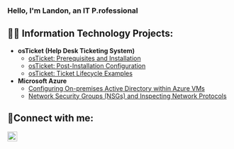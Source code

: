 ### Hello, I'm Landon, an IT P.rofessional
<h2>👨‍💻 Information Technology Projects:</h2>

- <b>osTicket (Help Desk Ticketing System)</b>
  - [osTicket: Prerequisites and Installation](https://github.com/Landon-Rivers/osticket-prereqs)
  - [osTicket: Post-Installation Configuration](https://github.com/Landon-Rivers/post-install-config)
  - [osTicket: Ticket Lifecycle Examples](https://github.com/Landon-Rivers/ticket-lifecycle)
- <b>Microsoft Azure</b>
  - [Configuring On-premises Active Directory within Azure VMs](https://github.com/Landon-Rivers/-configure-ad-)
  - [Network Security Groups (NSGs) and Inspecting Network Protocols](https://github.com/Landon-Rivers/azure-network-protocols)

<h2>🤳Connect with me:</h2>

[<img align="left" alt="Landon-Rivers | LinkedIn" width="22px" src="https://cdn.jsdelivr.net/npm/simple-icons@v3/icons/linkedin.svg" />][linkedin]



[linkedin]: https://linkedin.com/in/landon-rivers-52400034
